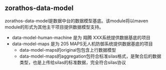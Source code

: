 ## zorathos-data-model

zorathos-data-model是数据中台的数据模型基底。该module将以maven module的形式为其他主干项目提供数据模型支持。

+ data-model-human-machine 是为 翔腾 XXX系统提供数据基底的项目
+ data-model-maps 是为 205 MAPS无人机防御系统提供数据基底的项目
  + data-model-maps的original包包含上行数据模型
  + data-model-maps的aggregation包符合标准silas格式，是聚合后的数据类型，也是上传给silas的标准数据，完全符合silas协议
